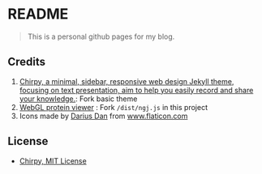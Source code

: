 # README

> This is a personal github pages for my blog.

## Credits

1. [Chirpy, a minimal, sidebar, responsive web design Jekyll theme, focusing on text presentation, aim to help you easily record and share your knowledge.](https://github.com/cotes2020/jekyll-theme-chirpy): Fork basic theme
2. [WebGL protein viewer](https://github.com/arose/ngl)
: Fork `/dist/ngj.js` in this project
3. Icons made by <a href="http://www.dariusdan.com/" title="Darius Dan">Darius Dan</a> from <a href="https://www.flaticon.com/" title="Flaticon"> www.flaticon.com</a>

## License

* [Chirpy, MIT License](https://github.com/cotes2020/jekyll-theme-chirpy/blob/master/LICENSE)